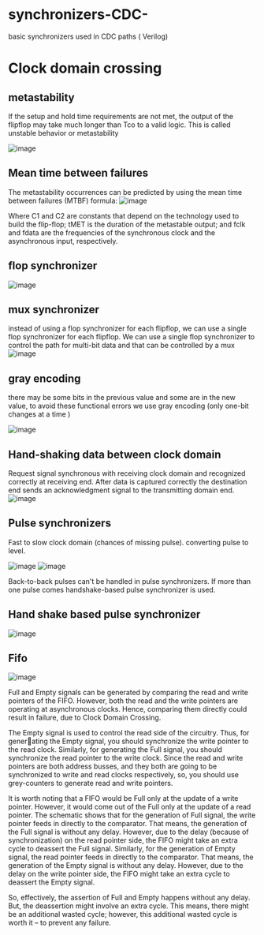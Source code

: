 # synchronizers-CDC-
basic synchronizers used in CDC paths ( Verilog)



# Clock domain crossing

## metastability 
If the setup and hold time requirements are not met, the output of the flipflop may take much longer than Tco to a valid logic. This is called unstable behavior or metastability


![image](https://user-images.githubusercontent.com/130048247/235581154-0255d694-72a6-40f5-abc2-044a93bb636b.png)


## Mean time between failures
The metastability occurrences can be predicted by using the mean time between failures (MTBF) formula:
![image](https://user-images.githubusercontent.com/130048247/235584122-515aea66-4104-45ec-ab57-2b6bb6009515.png)


Where C1 and C2 are constants that depend on the technology used to build the flip-flop; tMET is the 
duration of the metastable output; and fclk and fdata are the frequencies of the synchronous clock and
the asynchronous input, respectively.



## flop synchronizer
![image](https://user-images.githubusercontent.com/130048247/235584188-c5521724-c6bc-4315-9196-00058bb3c539.png)


## mux synchronizer

instead of using a flop synchronizer for each flipflop, we can use a single flop synchronizer for each flipflop. We can use a single flop synchronizer to control the path for multi-bit data and that can be controlled by a mux
![image](https://user-images.githubusercontent.com/130048247/235584244-c5f746cc-afdb-4a36-bc20-e1674987041c.png)



## gray encoding
there may be some bits in the previous value and some are in the new value, to avoid these functional errors we use gray encoding (only one-bit changes at a time )

![image](https://user-images.githubusercontent.com/130048247/235584805-055a6548-3e43-46e6-985c-78c32e88a29c.png)



## Hand-shaking data between clock domain
Request signal synchronous with receiving clock domain and recognized correctly at receiving end. 
After data is captured correctly the destination end sends an acknowledgment signal to the transmitting domain end.
![image](https://user-images.githubusercontent.com/130048247/235584935-cd3cba43-36be-42bd-9ec0-1e4f840c8bec.png)

## Pulse synchronizers
Fast to slow clock domain (chances of missing pulse).
converting pulse to level.

![image](https://user-images.githubusercontent.com/130048247/235585812-050340ee-c99e-4983-ab5b-6c7bca8dd754.png)
![image](https://user-images.githubusercontent.com/130048247/235585908-5877ba1a-1a70-4a58-830a-8690d4060d75.png)

Back-to-back pulses can't be handled in pulse synchronizers.
If more than one pulse comes handshake-based pulse synchronizer is used.

## Hand shake based pulse synchronizer

![image](https://user-images.githubusercontent.com/130048247/235586347-9289e895-c727-49c8-b074-6af1eefbfb4a.png)



## Fifo
![image](https://user-images.githubusercontent.com/130048247/235586716-5acbff8a-8a89-408a-803a-e89d7299fa54.png)

Full and Empty signals can be generated by comparing the read and write pointers of the
FIFO. However, both the read and the write pointers are operating at asynchronous
clocks. Hence, comparing them directly could result in failure, due to Clock Domain
Crossing.

The Empty signal is used to control the read side of the circuitry. Thus, for generating the Empty signal, you should synchronize the write pointer to the read clock.
Similarly, for generating the Full signal, you should synchronize the read pointer
to the write clock. Since the read and write pointers are both address busses, and
they both are going to be synchronized to write and read clocks respectively, so,
you should use grey-counters to generate read and write pointers.

It is worth noting that a FIFO would be Full only at the update of a write pointer.
However, it would come out of the Full only at the update of a read pointer. The
schematic shows that for the generation of Full signal, the write pointer feeds in
directly to the comparator. That means, the generation of the Full signal is without any delay. However, due to the delay (because of synchronization) on the read
pointer side, the FIFO might take an extra cycle to deassert the Full signal. 
Similarly, for the generation of Empty signal, the read pointer feeds in directly to
the comparator. That means, the generation of the Empty signal is without any delay.
However, due to the delay on the write pointer side, the FIFO might take an extra
cycle to deassert the Empty signal.

 So, effectively, the assertion of Full and Empty
happens without any delay. But, the deassertion might involve an extra cycle. This
means, there might be an additional wasted cycle; however, this additional wasted
cycle is worth it – to prevent any failure.



